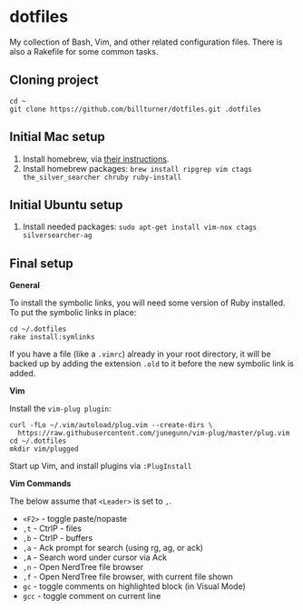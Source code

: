 dotfiles
========

My collection of Bash, Vim, and other related configuration files. There is also a Rakefile for some common tasks.

Cloning project
---------------

    cd ~
    git clone https://github.com/billturner/dotfiles.git .dotfiles

Initial Mac setup
-----------------

1. Install homebrew, via [their instructions](http://brew.sh/).
2. Install homebrew packages: `brew install ripgrep vim ctags the_silver_searcher chruby ruby-install`

Initial Ubuntu setup
--------------------

1. Install needed packages: `sudo apt-get install vim-nox ctags silversearcher-ag`

Final setup
-----------

**General**

To install the symbolic links, you will need some version of Ruby installed. To put the symbolic links in place:

    cd ~/.dotfiles
    rake install:symlinks

If you have a file (like a `.vimrc`) already in your root directory, it will be backed up by adding the extension `.old` to it before the new symbolic link is added.

**Vim**

Install the `vim-plug plugin`:

    curl -fLo ~/.vim/autoload/plug.vim --create-dirs \
      https://raw.githubusercontent.com/junegunn/vim-plug/master/plug.vim 
    cd ~/.dotfiles
    mkdir vim/plugged

Start up Vim, and install plugins via `:PlugInstall`

**Vim Commands**

The below assume that `<Leader>` is set to `,`.

* `<F2>` - toggle paste/nopaste
* `,t` - CtrlP - files
* `,b` - CtrlP - buffers
* `,a` - Ack prompt for search (using rg, ag, or ack)
* `,A` - Search word under cursor via Ack
* `,n` - Open NerdTree file browser
* `,f` - Open NerdTree file browser, with current file shown
* `gc` - toggle comments on highlighted block (in Visual Mode)
* `gcc` - toggle comment on current line
